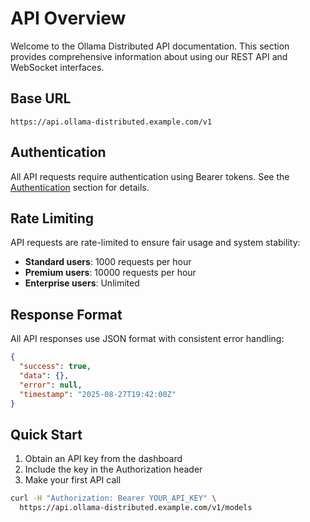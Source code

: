 # API Overview

Welcome to the Ollama Distributed API documentation. This section provides comprehensive information about using our REST API and WebSocket interfaces.

## Base URL

```
https://api.ollama-distributed.example.com/v1
```

## Authentication

All API requests require authentication using Bearer tokens. See the [Authentication](./authentication.md) section for details.

## Rate Limiting

API requests are rate-limited to ensure fair usage and system stability:

- **Standard users**: 1000 requests per hour
- **Premium users**: 10000 requests per hour
- **Enterprise users**: Unlimited

## Response Format

All API responses use JSON format with consistent error handling:

```json
{
  "success": true,
  "data": {},
  "error": null,
  "timestamp": "2025-08-27T19:42:00Z"
}
```

## Quick Start

1. Obtain an API key from the dashboard
2. Include the key in the Authorization header
3. Make your first API call

```bash
curl -H "Authorization: Bearer YOUR_API_KEY" \
  https://api.ollama-distributed.example.com/v1/models
```